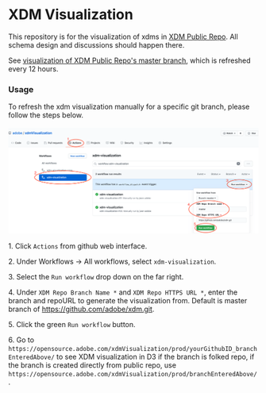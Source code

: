 # XDM Visualization

This repository is for the visualization of xdms in [XDM Public Repo](https://github.com/adobe/xdm). All schema design and discussions should happen there.

See [visualization of XDM Public Repo's master branch](https://opensource.adobe.com/xdmVisualization/prod/master/), which is refreshed every 12 hours.

### Usage
To refresh the xdm visualization manually for a specific git branch, please follow the steps below.<br/><br/> ![here](images/xdmVisualization.png)

1\. Click `Actions` from github web interface.

2\. Under Workflows -> All workflows, select `xdm-visualization`.

3\. Select the `Run workflow` drop down on the far right.

4\. Under `XDM Repo Branch Name *` and `XDM Repo HTTPS URL *`, enter the branch and repoURL to generate the visualization from. Default is master branch of https://github.com/adobe/xdm.git.

5\. Click the green `Run workflow` button.

6\. Go to `https://opensource.adobe.com/xdmVisualization/prod/yourGithubID_branchEnteredAbove/` to see XDM visualization in D3 if the branch is folked repo, if the branch is created directly from public repo, use `https://opensource.adobe.com/xdmVisualization/prod/branchEnteredAbove/`. 